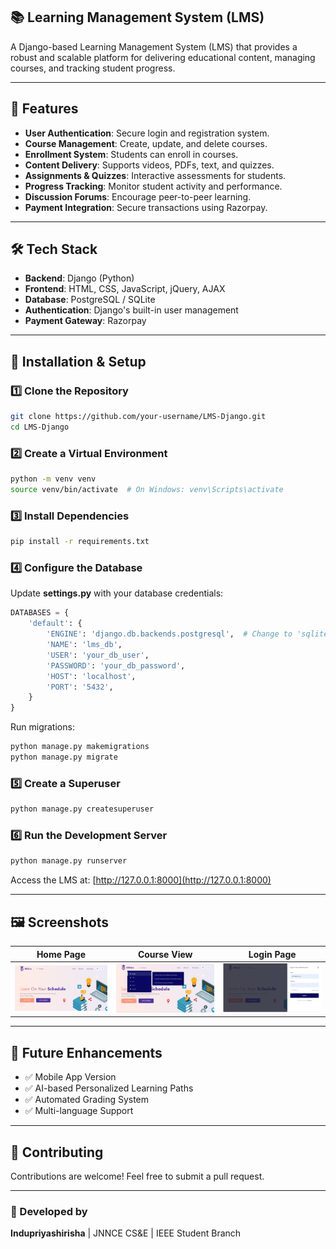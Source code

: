 ## 📚 Learning Management System (LMS)  

A Django-based Learning Management System (LMS) that provides a robust and scalable platform for delivering educational content, managing courses, and tracking student progress.  

---

## 🚀 Features  

- **User Authentication**: Secure login and registration system.  
- **Course Management**: Create, update, and delete courses.  
- **Enrollment System**: Students can enroll in courses.  
- **Content Delivery**: Supports videos, PDFs, text, and quizzes.  
- **Assignments & Quizzes**: Interactive assessments for students.  
- **Progress Tracking**: Monitor student activity and performance.  
- **Discussion Forums**: Encourage peer-to-peer learning.  
- **Payment Integration**: Secure transactions using Razorpay.  

---

## 🛠️ Tech Stack  

- **Backend**: Django (Python)  
- **Frontend**: HTML, CSS, JavaScript, jQuery, AJAX  
- **Database**: PostgreSQL / SQLite  
- **Authentication**: Django's built-in user management  
- **Payment Gateway**: Razorpay  

---

## 📂 Installation & Setup  

### 1️⃣ Clone the Repository  

```bash
git clone https://github.com/your-username/LMS-Django.git
cd LMS-Django
```

### 2️⃣ Create a Virtual Environment  

```bash
python -m venv venv
source venv/bin/activate  # On Windows: venv\Scripts\activate
```

### 3️⃣ Install Dependencies  

```bash
pip install -r requirements.txt
```

### 4️⃣ Configure the Database  

Update **settings.py** with your database credentials:  

```python
DATABASES = {
    'default': {
        'ENGINE': 'django.db.backends.postgresql',  # Change to 'sqlite3' if using SQLite
        'NAME': 'lms_db',
        'USER': 'your_db_user',
        'PASSWORD': 'your_db_password',
        'HOST': 'localhost',
        'PORT': '5432',
    }
}
```

Run migrations:  

```bash
python manage.py makemigrations
python manage.py migrate
```

### 5️⃣ Create a Superuser  

```bash
python manage.py createsuperuser
```

### 6️⃣ Run the Development Server  

```bash
python manage.py runserver
```

Access the LMS at: [http://127.0.0.1:8000](http://127.0.0.1:8000)  

---

## 🖼️ Screenshots  

| Home Page | Course View | Login Page |
|-----------|------------|------------|
| ![Home](media/Media/output/Pictu1.png) | ![Courses](media/Media/output/Pictu2.png) | ![Login](media/Media/output/Pictu4.png) |

---

## 📌 Future Enhancements  

- ✅ Mobile App Version  
- ✅ AI-based Personalized Learning Paths  
- ✅ Automated Grading System  
- ✅ Multi-language Support  

---


## 🤝 Contributing  

Contributions are welcome! Feel free to submit a pull request.  

---

### 🎯 Developed by  
**Indupriyashirisha** | JNNCE CS&E | IEEE Student Branch  

